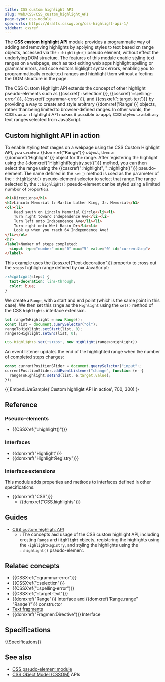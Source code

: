 ```yaml
---
title: CSS custom highlight API
slug: Web/CSS/CSS_custom_highlight_API
page-type: css-module
spec-urls: https://drafts.csswg.org/css-highlight-api-1/
sidebar: cssref
---
```


The **CSS custom highlight API** module provides a programmatic way of adding and removing highlights by applying styles to text based on range objects, accessed via the `::highlight()` pseudo element, without effect the underlying DOM structure. The features of this module enable styling text ranges on a webpage, such as text editing web apps highlight spelling or grammar errors, and code editors highlight syntax errors, enabling you to programmatically create text ranges and highlight them without affecting the DOM structure in the page.

The CSS Custom Highlight API extends the concept of other highlight pseudo-elements such as {{cssxref('::selection')}}, {{cssxref('::spelling-error')}}, {{cssxref('::grammar-error')}}, and {{cssxref('::target-text')}} by providing a way to create and style arbitrary {{domxref('Range')}} objects, rather than being limited to browser-defined ranges. In other words, the CSS custom hightlight API makes it possible to apply CSS styles to arbitrary text ranges selected from JavaScript.

## Custom highlight API in action

To enable styling text ranges on a webpage using the CSS Custom Highlight API, you create a {{domxref("Range")}} object, then a {{domxref("Highlight")}} object for the range. After registering the highlight using the {{domxref("HighlightRegistry.set()")}} method, you can then select the range using the {{cssxref("::highlight", "::highlight()")}} pseudo-element. The name defined in the `set()` method is used as the parameter of the `::highlight()` pseudo-element selector to select that range.The range selected by the `::highlight()` pseudo-element can be styled using a limited number of properties.

```html hidden
<h1>Directions</h1>
<h2>Lincoln Memorial to Martin Luther King, Jr. Memorial</h1>
<ol><li>
    Head south on Lincoln Memorial Circle</li><li>
    Turn right toward Independence Ave</li><li>
    Turn left onto Independence Ave</li><li>
    Turn right onto West Basin Dr</li><li>
    Look up when you reach 64 Independence Ave!
</li></ol>
<hr>
<label>Number of steps completed:
  <input type="number" min="0" max="5" value="0" id="currentStep">
</label>
```

This example uses the {{cssxref("text-decoration")}} property to cross out the `steps` highligh range defined by our JavaScript:

```css
::highlight(steps) {
  text-decoration: line-through;
  color: blue;
}
```

We create a `Range`, with a start and end point (which is the same point in this case). We then set this range as the `Highlight` using the `set()` method of the CSS `highlights` interface extension.

```js
let rangeToHighlight = new Range();
const list = document.querySelector("ol");
rangeToHighlight.setStart(list, 0);
rangeToHighlight.setEnd(list, 0);

CSS.highlights.set("steps", new Highlight(rangeToHighlight));
```

An event listener updates the end of the highlighted range when the number of completed steps changes:

```js
const currentPositionSlider = document.querySelector("input");
currentPositionSlider.addEventListener("change", function (e) {
  rangeToHighlight.setEnd(list, e.target.value);
});
```

{{ EmbedLiveSample('Custom highlight API in action', 700, 300) }}

## Reference

### Pseudo-elements

- {{CSSXref("::highlight()")}}

### Interfaces

- {{domxref("Highlight")}}
- {{domxref("HighlightRegistry")}}

### Interface extensions

This module adds properties and methods to interfaces defined in other specifications.

- {{domxref("CSS")}}
  - {{domxref("CSS.highlights")}}

## Guides

- [CSS custom highlight API](/en-US/docs/Web/API/CSS_Custom_Highlight_API#concepts_and_usage)
  - : The concepts and usage of the CSS custom highlight API, including creating `Range` and `Highlight` objects, registering the highlights using the `HighlightRegistry`, and styling the highlights using the `::highlight()` pseudo-element.

## Related concepts

- {{CSSXref("::grammar-error")}}
- {{CSSXref("::selection")}}
- {{CSSXref("::spelling-error")}}
- {{CSSXref("::target-text")}}
- {{domxref("Range")}} Interface and {{domxref("Range.range", "Range()")}} constructor
- [Text fragments](/en-US/docs/Web/URI/Reference/Fragment/Text_fragments)
- {{domxref("FragmentDirective")}} Interface

## Specifications

{{Specifications}}

## See also

- [CSS pseudo-element module](/en-US/docs/Web/CSS/CSS_pseudo-elements)
- [CSS Object Model (CSSOM)](/en-US/docs/Web/API/CSS_Object_Model) APIs
